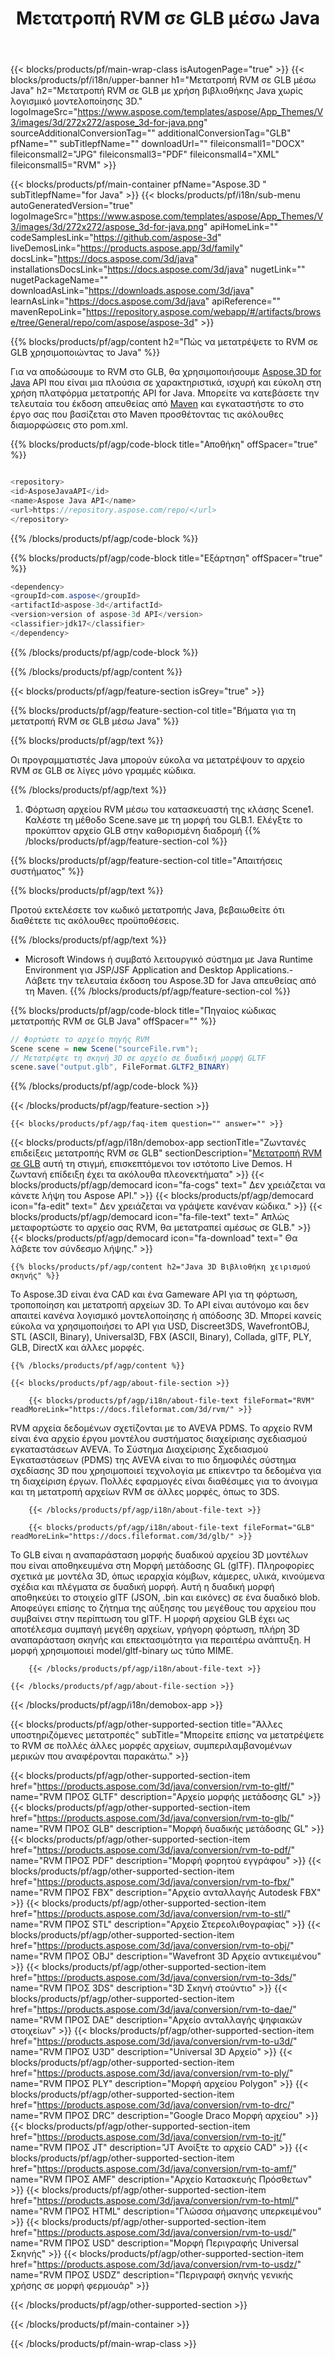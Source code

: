 ﻿---
title: Μετατροπή RVM σε GLB μέσω Java
weight: 530
url: /el/java/conversion/rvm-to-glb/ 
description: Δείγμα κώδικα μετατροπής Java για μορφή RVM σε αρχείο GLB. Χρησιμοποιήστε αυτό το παράδειγμα κώδικα για να μετατρέψετε το RVM σε GLB σε οποιαδήποτε εφαρμογή που βασίζεται στον Ιστό ή στην επιφάνεια εργασίας Java.
---
{{< blocks/products/pf/main-wrap-class isAutogenPage="true" >}}
{{< blocks/products/pf/i18n/upper-banner h1="Μετατροπή RVM σε GLB μέσω Java" h2="Μετατροπή RVM σε GLB με χρήση βιβλιοθήκης Java χωρίς λογισμικό μοντελοποίησης 3D." logoImageSrc="https://www.aspose.com/templates/aspose/App_Themes/V3/images/3d/272x272/aspose_3d-for-java.png" sourceAdditionalConversionTag="" additionalConversionTag="GLB" pfName="" subTitlepfName="" downloadUrl="" fileiconsmall1="DOCX" fileiconsmall2="JPG" fileiconsmall3="PDF" fileiconsmall4="XML" fileiconsmall5="RVM" >}}

{{< blocks/products/pf/main-container pfName="Aspose.3D " subTitlepfName="for Java" >}}
{{< blocks/products/pf/i18n/sub-menu autoGeneratedVersion="true" logoImageSrc="https://www.aspose.com/templates/aspose/App_Themes/V3/images/3d/272x272/aspose_3d-for-java.png" apiHomeLink="" codeSamplesLink="https://github.com/aspose-3d" liveDemosLink="https://products.aspose.app/3d/family" docsLink="https://docs.aspose.com/3d/java" installationsDocsLink="https://docs.aspose.com/3d/java" nugetLink="" nugetPackageName="" downloadAsLink="https://downloads.aspose.com/3d/java" learnAsLink="https://docs.aspose.com/3d/java" apiReference="" mavenRepoLink="https://repository.aspose.com/webapp/#/artifacts/browse/tree/General/repo/com/aspose/aspose-3d" >}}

{{% blocks/products/pf/agp/content h2="Πώς να μετατρέψετε το RVM σε GLB χρησιμοποιώντας το Java" %}}

 Για να αποδώσουμε το RVM στο GLB, θα χρησιμοποιήσουμε
 [Aspose.3D for Java](https://products.aspose.com/3d/java) 
 API που είναι μια πλούσια σε χαρακτηριστικά, ισχυρή και εύκολη στη χρήση πλατφόρμα μετατροπής API for Java. Μπορείτε να κατεβάσετε την τελευταία του έκδοση απευθείας από
 [Maven](https://repository.aspose.com/webapp/#/artifacts/browse/tree/General/repo/com/aspose/aspose-3d) 
 και εγκαταστήστε το στο έργο σας που βασίζεται στο Maven προσθέτοντας τις ακόλουθες διαμορφώσεις στο pom.xml.

{{% blocks/products/pf/agp/code-block title="Αποθήκη" offSpacer="true" %}}

```cs

<repository>
<id>AsposeJavaAPI</id>
<name>Aspose Java API</name>
<url>https://repository.aspose.com/repo/</url>
</repository>


```

{{% /blocks/products/pf/agp/code-block %}}

{{% blocks/products/pf/agp/code-block title="Εξάρτηση" offSpacer="true" %}}

```cs
<dependency>
<groupId>com.aspose</groupId>
<artifactId>aspose-3d</artifactId>
<version>version of aspose-3d API</version>
<classifier>jdk17</classifier>
</dependency>


```

{{% /blocks/products/pf/agp/code-block %}}

{{% /blocks/products/pf/agp/content %}}

{{< blocks/products/pf/agp/feature-section isGrey="true" >}}

{{% blocks/products/pf/agp/feature-section-col title="Βήματα για τη μετατροπή RVM σε GLB μέσω Java" %}}

{{% blocks/products/pf/agp/text %}}

 Οι προγραμματιστές Java μπορούν εύκολα να μετατρέψουν το αρχείο RVM σε GLB σε λίγες μόνο γραμμές κώδικα.

{{% /blocks/products/pf/agp/text %}}

1. Φόρτωση αρχείου RVM μέσω του κατασκευαστή της κλάσης Scene1. Καλέστε τη μέθοδο Scene.save με τη μορφή του GLB.1. Ελέγξτε το προκύπτον αρχείο GLB στην καθορισμένη διαδρομή
{{% /blocks/products/pf/agp/feature-section-col %}}

{{% blocks/products/pf/agp/feature-section-col title="Απαιτήσεις συστήματος" %}}

{{% blocks/products/pf/agp/text %}}

 Προτού εκτελέσετε τον κωδικό μετατροπής Java, βεβαιωθείτε ότι διαθέτετε τις ακόλουθες προϋποθέσεις.

{{% /blocks/products/pf/agp/text %}}

- Microsoft Windows ή συμβατό λειτουργικό σύστημα με Java Runtime Environment για JSP/JSF Application and Desktop Applications.- Λάβετε την τελευταία έκδοση του Aspose.3D for Java απευθείας από τη Maven.
{{% /blocks/products/pf/agp/feature-section-col %}}

{{% blocks/products/pf/agp/code-block title="Πηγαίος κώδικας μετατροπής RVM σε GLB Java" offSpacer="" %}}

```cs
// Φορτώστε το αρχείο πηγής RVM
Scene scene = new Scene("sourceFile.rvm");
// Μετατρέψτε τη σκηνή 3D σε αρχείο σε δυαδική μορφή GLTF
scene.save("output.glb", FileFormat.GLTF2_BINARY)

```

{{% /blocks/products/pf/agp/code-block %}}

{{< /blocks/products/pf/agp/feature-section >}}

    {{< blocks/products/pf/agp/faq-item question="" answer="" >}}
 

<!-- aboutfile Starts -->

{{< blocks/products/pf/agp/i18n/demobox-app sectionTitle="Ζωντανές επιδείξεις μετατροπής RVM σε GLB" sectionDescription="[Μετατροπή RVM σε GLB](https://products.aspose.app/3d/conversion/rvm-to-glb) αυτή τη στιγμή, επισκεπτόμενοι τον ιστότοπο Live Demos. Η ζωντανή επίδειξη έχει τα ακόλουθα πλεονεκτήματα" >}}
        {{< blocks/products/pf/agp/democard icon="fa-cogs" text=" Δεν χρειάζεται να κάνετε λήψη του Aspose API." >}}
        {{< blocks/products/pf/agp/democard icon="fa-edit" text=" Δεν χρειάζεται να γράψετε κανέναν κώδικα." >}}
        {{< blocks/products/pf/agp/democard icon="fa-file-text" text=" Απλώς μεταφορτώστε το αρχείο σας RVM, θα μετατραπεί αμέσως σε GLB." >}}
        {{< blocks/products/pf/agp/democard icon="fa-download" text=" Θα λάβετε τον σύνδεσμο λήψης." >}}

    {{% blocks/products/pf/agp/content h2="Java 3D Βιβλιοθήκη χειρισμού σκηνής" %}}

 Το Aspose.3D είναι ένα CAD και ένα Gameware API για τη φόρτωση, τροποποίηση και μετατροπή αρχείων 3D. Το API είναι αυτόνομο και δεν απαιτεί κανένα λογισμικό μοντελοποίησης ή απόδοσης 3D. Μπορεί κανείς εύκολα να χρησιμοποιήσει το API για USD, Discreet3DS, WavefrontOBJ, STL (ASCII, Binary), Universal3D, FBX (ASCII, Binary), Collada, glTF, PLY, GLB, DirectX και άλλες μορφές. 



    {{% /blocks/products/pf/agp/content %}}

    {{< blocks/products/pf/agp/about-file-section >}}

        {{< blocks/products/pf/agp/i18n/about-file-text fileFormat="RVM" readMoreLink="https://docs.fileformat.com/3d/rvm/" >}}

RVM αρχεία δεδομένων σχετίζονται με το AVEVA PDMS. Το αρχείο RVM είναι ένα αρχείο έργου μοντέλου συστήματος διαχείρισης σχεδιασμού εγκαταστάσεων AVEVA. Το Σύστημα Διαχείρισης Σχεδιασμού Εγκαταστάσεων (PDMS) της AVEVA είναι το πιο δημοφιλές σύστημα σχεδίασης 3D που χρησιμοποιεί τεχνολογία με επίκεντρο τα δεδομένα για τη διαχείριση έργων. Πολλές εφαρμογές είναι διαθέσιμες για το άνοιγμα και τη μετατροπή αρχείων RVM σε άλλες μορφές, όπως το 3DS.

        {{< /blocks/products/pf/agp/i18n/about-file-text >}}

        {{< blocks/products/pf/agp/i18n/about-file-text fileFormat="GLB" readMoreLink="https://docs.fileformat.com/3d/glb/" >}}

Το GLB είναι η αναπαράσταση μορφής δυαδικού αρχείου 3D μοντέλων που είναι αποθηκευμένα στη Μορφή μετάδοσης GL (glTF). Πληροφορίες σχετικά με μοντέλα 3D, όπως ιεραρχία κόμβων, κάμερες, υλικά, κινούμενα σχέδια και πλέγματα σε δυαδική μορφή. Αυτή η δυαδική μορφή αποθηκεύει το στοιχείο glTF (JSON, .bin και εικόνες) σε ένα δυαδικό blob. Αποφεύγει επίσης το ζήτημα της αύξησης του μεγέθους του αρχείου που συμβαίνει στην περίπτωση του glTF. Η μορφή αρχείου GLB έχει ως αποτέλεσμα συμπαγή μεγέθη αρχείων, γρήγορη φόρτωση, πλήρη 3D αναπαράσταση σκηνής και επεκτασιμότητα για περαιτέρω ανάπτυξη. Η μορφή χρησιμοποιεί model/gltf-binary ως τύπο MIME.


        {{< /blocks/products/pf/agp/i18n/about-file-text >}}

    {{< /blocks/products/pf/agp/about-file-section >}}

{{< /blocks/products/pf/agp/i18n/demobox-app >}}

<!-- aboutfile Ends -->

{{< blocks/products/pf/agp/other-supported-section title="Άλλες υποστηριζόμενες μετατροπές" subTitle="Μπορείτε επίσης να μετατρέψετε το RVM σε πολλές άλλες μορφές αρχείων, συμπεριλαμβανομένων μερικών που αναφέρονται παρακάτω." >}}

{{< blocks/products/pf/agp/other-supported-section-item href="https://products.aspose.com/3d/java/conversion/rvm-to-gltf/" name="RVM ΠΡΟΣ GLTF" description="Αρχείο μορφής μετάδοσης GL" >}}
{{< blocks/products/pf/agp/other-supported-section-item href="https://products.aspose.com/3d/java/conversion/rvm-to-glb/" name="RVM ΠΡΟΣ GLB" description="Μορφή δυαδικής μετάδοσης GL" >}}
{{< blocks/products/pf/agp/other-supported-section-item href="https://products.aspose.com/3d/java/conversion/rvm-to-pdf/" name="RVM ΠΡΟΣ PDF" description="Μορφή φορητού εγγράφου" >}}
{{< blocks/products/pf/agp/other-supported-section-item href="https://products.aspose.com/3d/java/conversion/rvm-to-fbx/" name="RVM ΠΡΟΣ FBX" description="Αρχείο ανταλλαγής Autodesk FBX" >}}
{{< blocks/products/pf/agp/other-supported-section-item href="https://products.aspose.com/3d/java/conversion/rvm-to-stl/" name="RVM ΠΡΟΣ STL" description="Αρχείο Στερεολιθογραφίας" >}}
{{< blocks/products/pf/agp/other-supported-section-item href="https://products.aspose.com/3d/java/conversion/rvm-to-obj/" name="RVM ΠΡΟΣ OBJ" description="Wavefront 3D Αρχείο αντικειμένου" >}}
{{< blocks/products/pf/agp/other-supported-section-item href="https://products.aspose.com/3d/java/conversion/rvm-to-3ds/" name="RVM ΠΡΟΣ 3DS" description="3D Σκηνή στούντιο" >}}
{{< blocks/products/pf/agp/other-supported-section-item href="https://products.aspose.com/3d/java/conversion/rvm-to-dae/" name="RVM ΠΡΟΣ DAE" description="Αρχείο ανταλλαγής ψηφιακών στοιχείων" >}}
{{< blocks/products/pf/agp/other-supported-section-item href="https://products.aspose.com/3d/java/conversion/rvm-to-u3d/" name="RVM ΠΡΟΣ U3D" description="Universal 3D Αρχείο" >}}
{{< blocks/products/pf/agp/other-supported-section-item href="https://products.aspose.com/3d/java/conversion/rvm-to-ply/" name="RVM ΠΡΟΣ PLY" description="Μορφή αρχείου Polygon" >}}
{{< blocks/products/pf/agp/other-supported-section-item href="https://products.aspose.com/3d/java/conversion/rvm-to-drc/" name="RVM ΠΡΟΣ DRC" description="Google Draco Μορφή αρχείου" >}}
{{< blocks/products/pf/agp/other-supported-section-item href="https://products.aspose.com/3d/java/conversion/rvm-to-jt/" name="RVM ΠΡΟΣ JT" description="JT Ανοίξτε το αρχείο CAD" >}}
{{< blocks/products/pf/agp/other-supported-section-item href="https://products.aspose.com/3d/java/conversion/rvm-to-amf/" name="RVM ΠΡΟΣ AMF" description="Αρχείο Κατασκευής Πρόσθετων" >}}
{{< blocks/products/pf/agp/other-supported-section-item href="https://products.aspose.com/3d/java/conversion/rvm-to-html/" name="RVM ΠΡΟΣ HTML" description="Γλώσσα σήμανσης υπερκειμένου" >}}
{{< blocks/products/pf/agp/other-supported-section-item href="https://products.aspose.com/3d/java/conversion/rvm-to-usd/" name="RVM ΠΡΟΣ USD" description="Μορφή Περιγραφής Universal Σκηνής" >}}
{{< blocks/products/pf/agp/other-supported-section-item href="https://products.aspose.com/3d/java/conversion/rvm-to-usdz/" name="RVM ΠΡΟΣ USDZ" description="Περιγραφή σκηνής γενικής χρήσης σε μορφή φερμουάρ" >}}

{{< /blocks/products/pf/agp/other-supported-section >}}

{{< /blocks/products/pf/main-container >}}
    
{{< /blocks/products/pf/main-wrap-class >}}